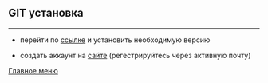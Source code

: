 ##  __GIT__ установка

---

- перейти по [ссылке](https://git-scm.com/downloads) и установить необходимую версию


- создать аккаунт на [сайте](https://github.com/) (регестрируйтесь через активную почту)

[Главное меню](./readme.md)
